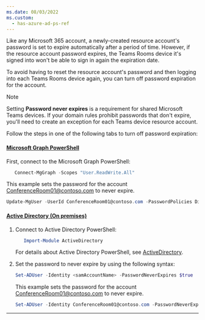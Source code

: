 ```yaml
---
ms.date: 08/03/2022
ms.custom:
  - has-azure-ad-ps-ref
---
```


Like any Microsoft 365 account, a newly-created resource account's password is set to expire automatically after a period of time. However, if the resource account password expires, the Teams Rooms device it's signed into won't be able to sign in again the expiration date. 

To avoid having to reset the resource account's password and then logging into each Teams Rooms device again, you can turn off password expiration for the account.
  
> [!NOTE]
> Setting **Password never expires** is a requirement for shared Microsoft Teams devices. If your domain rules prohibit passwords that don't expire, you'll need to create an exception for each Teams device resource account.

Follow the steps in one of the following tabs to turn off password expiration:

#### [**Microsoft Graph PowerShell**](#tab/graph-powershell-password/)

First, connect to the Microsoft Graph PowerShell:

```PowerShell
   Connect-MgGraph -Scopes "User.ReadWrite.All"
```

This example sets the password for the account ConferenceRoom01@contoso.com to never expire.

```PowerShell
Update-MgUser -UserId ConferenceRoom01@contoso.com -PasswordPolicies DisablePasswordExpiration -PassThru
```

#### [**Active Directory (On premises)**](#tab/active-directory1-password/)

1. Connect to Active Directory PowerShell:

    ```PowerShell
       Import-Module ActiveDirectory
    ```
    
    For details about Active Directory PowerShell, see [ActiveDirectory](/powershell/module/activedirectory).

2. Set the password to never expire by using the following syntax:

    ```PowerShell
    Set-ADUser -Identity <samAccountName> -PasswordNeverExpires $true
    ```

    This example sets the password for the account ConferenceRoom01@contoso.com to never expire.

    ```PowerShell
    Set-ADUser -Identity ConferenceRoom01@contoso.com -PasswordNeverExpires $true
    ```



---

